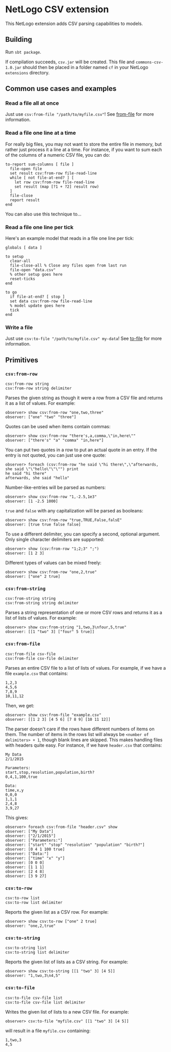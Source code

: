 
# NetLogo CSV extension

This NetLogo extension adds CSV parsing capabilities to models.

## Building

Run `sbt package`.

If compilation succeeds, `csv.jar` will be created. This file and `commons-csv-1.0.jar` should then be placed in a folder named `cf` in your NetLogo `extensions` directory.
## Common use cases and examples

### Read a file all at once

Just use `csv:from-file "/path/to/myfile.csv"`! See [from-file](#csvfrom-file) for more information.

### Read a file one line at a time

For really big files, you may not want to store the entire file in memory, but rather just process it a line at a time. For instance, if you want to sum each of the columns of a numeric CSV file, you can do:

```NetLogo
to-report sum-columns [ file ]
  file-open file
  set result csv:from-row file-read-line
  while [ not file-at-end? ] [
    let row csv:from-row file-read-line
    set result (map [?1 + ?2] result row)
  ]
  file-close
  report result
end
```

You can also use this technique to...

### Read a file one line per tick

Here's an example model that reads in a file one line per tick:

```NetLogo
globals [ data ]

to setup
  clear-all
  file-close-all % Close any files open from last run
  file-open "data.csv"
  % other setup goes here
  reset-ticks
end

to go
  if file-at-end? [ stop ]
  set data csv:from-row file-read-line
  % model update goes here
  tick
end
```

### Write a file

Just use `csv:to-file "/path/to/myfile.csv" my-data`! See [to-file](#csvto-file) for more information.

## Primitives


### `csv:from-row`

```NetLogo
csv:from-row string
csv:from-row string delimiter
```


Parses the given string as though it were a row from a CSV file and returns it as a list of values. For example:

```NetLogo
observer> show csv:from-row "one,two,three"
observer: ["one" "two" "three"]
```

Quotes can be used when items contain commas:

```NetLogo
observer> show csv:from-row "there's,a,comma,\"in,here\""
observer: ["there's" "a" "comma" "in,here"]
```

You can put two quotes in a row to put an actual quote in an entry. If the entry is not quoted, you can just use one quote:

```NetLogo
observer> foreach (csv:from-row "he said \"hi there\",\"afterwards, she said \"\"hello\"\"\"") print
he said "hi there"
afterwards, she said "hello"
```

Number-like-entries will be parsed as numbers:

```NetLogo
observer> show csv:from-row "1,-2.5,1e3"
observer: [1 -2.5 1000]
```

`true` and `false` with any capitalization will be parsed as booleans:

```NetLogo
observer> show csv:from-row "true,TRUE,False,falsE"
observer: [true true false false]
```

To use a different delimiter, you can specify a second, optional argument. Only single character delimiters are supported:

```NetLogo
observer> show (csv:from-row "1;2;3" ";")
observer: [1 2 3]
```

Different types of values can be mixed freely:

``` NetLogo
observer> show csv:from-row "one,2,true"
observer: ["one" 2 true]
```
    


### `csv:from-string`

```NetLogo
csv:from-string string
csv:from-string string delimiter
```


Parses a string representation of one or more CSV rows and returns it as a list of lists of values. For example:

```NetLogo
observer> show csv:from-string "1,two,3\nfour,5,true"
observer: [[1 "two" 3] ["four" 5 true]]
```


### `csv:from-file`

```NetLogo
csv:from-file csv-file
csv:from-file csv-file delimiter
```


Parses an entire CSV file to a list of lists of values. For example, if we have a file `example.csv` that contains:

    1,2,3
    4,5,6
    7,8,9
    10,11,12

Then, we get:

```NetLogo
observer> show csv:from-file "example.csv"
observer: [[1 2 3] [4 5 6] [7 8 9] [10 11 12]]
```

The parser doesn't care if the rows have different numbers of items on them. The number of items in the rows list
will always be `<number of delimiters> + 1`, though blank lines are skipped. This makes handling files with headers
quite easy. For instance, if we have `header.csv` that contains:

    My Data
    2/1/2015

    Parameters:
    start,stop,resolution,population,birth?
    0,4,1,100,true

    Data:
    time,x,y
    0,0,0
    1,1,1
    2,4,8
    3,9,27


This gives:

```NetLogo
observer> foreach csv:from-file "header.csv" show
observer: ["My Data"]
observer: ["2/1/2015"]
observer: ["Parameters:"]
observer: ["start" "stop" "resolution" "population" "birth?"]
observer: [0 4 1 100 true]
observer: ["Data:"]
observer: ["time" "x" "y"]
observer: [0 0 0]
observer: [1 1 1]
observer: [2 4 8]
observer: [3 9 27]
```


### `csv:to-row`

```NetLogo
csv:to-row list
csv:to-row list delimiter
```


Reports the given list as a CSV row. For example:

```NetLogo
observer> show csv:to-row ["one" 2 true]
observer: "one,2,true"
```


### `csv:to-string`

```NetLogo
csv:to-string list
csv:to-string list delimiter
```


Reports the given list of lists as a CSV string. For example:

```NetLogo
observer> show csv:to-string [[1 "two" 3] [4 5]]
observer: "1,two,3\n4,5"
```


### `csv:to-file`

```NetLogo
csv:to-file csv-file list
csv:to-file csv-file list delimiter
```


Writes the given list of lists to a new CSV file. For example:

```NetLogo
observer> csv:to-file "myfile.csv" [[1 "two" 3] [4 5]]
```

will result in a file `myfile.csv` containing:

    1,two,3
    4,5


